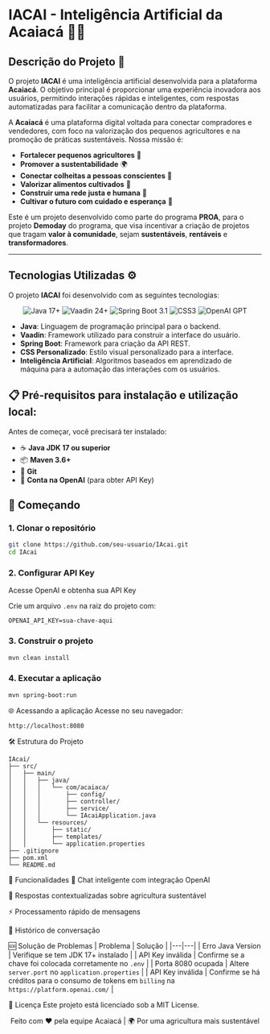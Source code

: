 # IACAI - Inteligência Artificial da Acaiacá 🤖🍃

## Descrição do Projeto 🌱

O projeto **IACAI** é uma inteligência artificial desenvolvida para a plataforma **Acaiacá**. O objetivo principal é proporcionar uma experiência inovadora aos usuários, permitindo interações rápidas e inteligentes, com respostas automatizadas para facilitar a comunicação dentro da plataforma.

A **Acaiacá** é uma plataforma digital voltada para conectar compradores e vendedores, com foco na valorização dos pequenos agricultores e na promoção de práticas sustentáveis. Nossa missão é:

- **Fortalecer pequenos agricultores** 🌾
- **Promover a sustentabilidade** 🌍
- **Conectar colheitas a pessoas conscientes** 🍅
- **Valorizar alimentos cultivados** 🥕
- **Construir uma rede justa e humana** 🤝
- **Cultivar o futuro com cuidado e esperança** 🌿

Este é um projeto desenvolvido como parte do programa **PROA**, para o projeto **Demoday** do programa, que visa incentivar a criação de projetos que tragam **valor à comunidade**, sejam **sustentáveis**, **rentáveis** e **transformadores**.

---

## Tecnologias Utilizadas ⚙️

O projeto **IACAI** foi desenvolvido com as seguintes tecnologias:
<div align="center">
  <img src="https://img.shields.io/badge/Java-17+-orange" alt="Java 17+">
  <img src="https://img.shields.io/badge/Vaadin-24+-8E24AA" alt="Vaadin 24+">
  <img src="https://img.shields.io/badge/Spring_Boot-3.1-green" alt="Spring Boot 3.1">
  <img src="https://img.shields.io/badge/CSS3-1572B6?logo=css3" alt="CSS3">
  <img src="https://img.shields.io/badge/OpenAI-GPT-412991" alt="OpenAI GPT">
</div>

- **Java**: Linguagem de programação principal para o backend.
- **Vaadin**: Framework utilizado para construir a interface do usuário.
- **Spring Boot**: Framework para criação da API REST.
- **CSS Personalizado**: Estilo visual personalizado para a interface.
- **Inteligência Artificial**: Algoritmos baseados em aprendizado de máquina para a automação das interações com os usuários.

## 📋 Pré-requisitos para instalação e utilização local:

Antes de começar, você precisará ter instalado:

- ☕ **Java JDK 17 ou superior**
- 📦 **Maven 3.6+**
- 🐙 **Git**
- 🔑 **Conta na OpenAI** (para obter API Key)

## 🚀 Começando

### 1. Clonar o repositório

```bash
git clone https://github.com/seu-usuario/IAcai.git
cd IAcai
```
### 2. Configurar API Key
Acesse OpenAI e obtenha sua API Key

Crie um arquivo `.env` na raiz do projeto com:

```properties
OPENAI_API_KEY=sua-chave-aqui
```
### 3. Construir o projeto
```bash
mvn clean install
```
### 4. Executar a aplicação
```bash
mvn spring-boot:run
```
🌐 Acessando a aplicação
Acesse no seu navegador:

`http://localhost:8080`

🛠️ Estrutura do Projeto
```
IAcai/
├── src/
│   ├── main/
│   │   ├── java/
│   │   │   └── com/acaiaca/
│   │   │       ├── config/
│   │   │       ├── controller/
│   │   │       ├── service/
│   │   │       └── IAcaiApplication.java
│   │   └── resources/
│   │       ├── static/
│   │       ├── templates/
│   │       └── application.properties
├── .gitignore
├── pom.xml
└── README.md
```
🤖 Funcionalidades
💬 Chat inteligente com integração OpenAI

🌿 Respostas contextualizadas sobre agricultura sustentável

⚡ Processamento rápido de mensagens

🔄 Histórico de conversação

🆘 Solução de Problemas
| Problema | Solução |
|---|---|
| Erro Java Version | Verifique se tem JDK 17+ instalado |
| API Key inválida | Confirme se a chave foi colocada corretamente no `.env` |
| Porta 8080 ocupada | Altere `server.port` no `application.properties` |
| API Key inválida | Confirme se há créditos para o consumo de tokens em `billing` na `https://platform.openai.com/` |


📄 Licença
Este projeto está licenciado sob a MIT License.

<div align="center"> Feito com ❤️ pela equipe Acaiacá | 🌍 Por uma agricultura mais sustentável </div>

